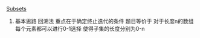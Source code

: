 [Subsets](https://leetcode.com/problems/subsets/)

1. 基本思路
回溯法
重点在于确定终止迭代的条件
题目等价于 对于长度n的数组 每个元素都可以进行0-1选择 使得子集的长度分别为0-n